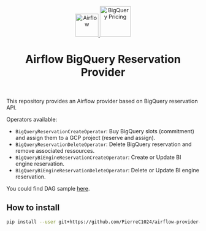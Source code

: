 <p align="center">
  <a href="https://www.airflow.apache.org">
    <img alt="Airflow" src="https://cwiki.apache.org/confluence/download/attachments/145723561/airflow_transparent.png?api=v2" width="60" />
  </a>
  <a href="https://cloud.google.com/bigquery/docs">
    <img alt="BigQuery Pricing" src="https://storage.googleapis.com/data-fullstack-utils-public/logo_bq_pricing_bg.png" width="80" />
  </a>
</p>
<h1 align="center">
  Airflow BigQuery Reservation Provider
</h1>
<br/>

This repository provides an Airflow provider based on BigQuery reservation API.

Operators available:
* `BigQueryReservationCreateOperator`: Buy BigQuery slots (commitment) and assign them to a GCP project (reserve and assign).
* `BigQueryReservationDeleteOperator`: Delete BigQuery reservation and remove associated ressources.
* `BigQueryBiEngineReservationCreateOperator`: Create or Update BI engine reservation.
* `BigQueryBiEngineReservationDeleteOperator`: Delete or Update BI engine reservation.

You could find DAG sample [here](https://github.com/PierreC1024/airflow-provider-bigquery-reservation/tree/main/airflow_provider_bigquery_reservation/example_dags).

## How to install

```bash
pip install --user git+https://github.com/PierreC1024/airflow-provider-bigquery-reservation
```
